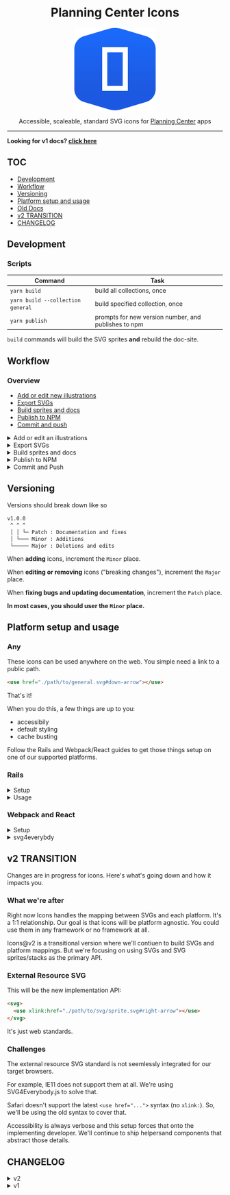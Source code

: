<div align="center">

# Planning Center Icons

![Planning Center Icons logo](./logo.svg)

Accessible, scaleable, standard SVG icons for [Planning Center](https://planning.center) apps

<hr />

</div>

**Looking for v1 docs? [click here](https://github.com/planningcenter/icons/tree/v1)**

## TOC

<!-- toc -->

- [Development](#development)
- [Workflow](#workflow)
- [Versioning](#versioning)
- [Platform setup and usage](#platform-setup-and-usage)
- [Old Docs](#old-docs)
- [v2 TRANSITION](#v2-transition)
- [CHANGELOG](#changelog)

<!-- tocstop -->

## Development

### Scripts

| Command                           | Task                                                 |
| --------------------------------- | ---------------------------------------------------- |
| `yarn build`                      | build all collections, once                          |
| `yarn build --collection general` | build specified collection, once                     |
| `yarn publish`                    | prompts for new version number, and publishes to npm |

`build` commands will build the SVG sprites **and** rebuild the doc-site.

## Workflow

### Overview
* [Add or edit new illustrations](#add-or-edit-an-illustrations)
* [Export SVGs](#export-svgs)
* [Build sprites and docs](#build-sprites-and-docs)
* [Publish to NPM](#publish-to-npm)
* [Commit and push](#commit-and-push)

<details>
<summary>Add or edit an illustrations</summary>

* locate the source Illustrator file you'd like to update in `src/{collection}.ai`
* make changes and `save`

</details>

<details>
<summary>Export SVGs</summary>

+ select `Export for screens`, from the `File` menu
  - export as `SVG`
  - select the corresponding directory (`svg/{collection}/`)
+ select these settings
  - `styling` is `Presentation Attributes`
  - `precision` is at least `3`

![ai config](./images/ai-config.png)

</details>

<details>
<summary>Build sprites and docs</summary>

* run `yarn build` in the project root.
* watch for errors. the errors should help you.

</details>

<details>
<summary>Publish to NPM</summary>

* run `npm login` (if you haven't)
+ run `yarn publish`
  - you'll be prompted for a new version number
  - add version notes to the changelog in `README.md`

</details>

<details>
<summary>Commit and Push</summary>

* in most cases, just push to `master`
* if you're changing a shared collection, maybe open a PR.

</details>

## Versioning

Versions should break down like so

```
v1.0.0
 ^ ^ ^
 │ │ └─ Patch : Documentation and fixes
 │ └─── Minor : Additions
 └───── Major : Deletions and edits
```

When **adding** icons, increment the `Minor` place.

When **editing or removing** icons ("breaking changes"), increment the `Major` place.

When **fixing bugs and updating documentation**, increment the `Patch` place.

**In most cases, you should user the `Minor` place.**

## Platform setup and usage

### Any
These icons can be used anywhere on the web.
You simple need a link to a public path.

```html
<use href="./path/to/general.svg#down-arrow"></use>
```

That's it!

When you do this, a few things are up to you:

* accessibily
* default styling
* cache busting

Follow the Rails and Webpack/React guides to get those things setup on one of our supported platforms.

### Rails
<details>
<summary>Setup</summary>

Add this to `config/initializers/assets.rb`.

```rb
# Add node_modules as a known asset path
config.assets.paths << Rails.root.join('node_modules')

# Add assets to precompile step
# Add as many sprites as needed
Rails.application.config.assets.precompile += %w(
  @planningcenter/icons/sprites/general.svg
)
```

Add this helper (it might exist to some degree).

```rb
module IconHelper
  def external_icon(name, **attrs)
    planningcenter_svg_use_tag(name, attrs) do |path|
      relativize_asset_path(path)
    end
  end
end
```

</details>

<details>
<summary>Usage</summary>
Once Rails is setup with the `external_icon` helper, it can be used it like so.

```erb
<%= external_icon("general#down-arrow") %>
```

By default `external_icon` uses the [symbol class, included in this project.](https://github.com/planningcenter/icons/blob/master/css/symbol.css)

It's **recommended** that you stylize icons from the outside.
This helps to keep app-code separate from icon implementation:

```erb
<span style="color: blue; font-size: 20px">
  <%= external_icon("general#down-arrow") %>
</span>
```

You can add HTML attributes to the `use` tag via the helper.
This can be handy for specially styled icons or those you target via JavaScript.

```erb
<%= external_icon("general#down-arrow"), id: "myIcon", class: "my-special-icon" %>
```

</details>

### Webpack and React

<details>
<summary>Setup</summary>

Add the `file-loader` npm package (`yarn add file-loader`).

Once installed, add the requisite config to `config/webpacker/environments`.
This tellos webpack how to handle required SVG files.

```js
const { environment } = require("@rails/webpacker");

environment.loaders.append("file", {
  test: /\.svg$/,
  use: [
    {
      loader: "file-loader"
    }
  ]
});

module.exports = environment;
```

With the `file-loader` setup above.
You can use `import` to resolve digested paths to `.svg` assets.

```js
import svgPath from "@planningcenter/icons/sprites/general.svg";

//=> "/packs/23besrhaoub-general.svg"
```

Add `@planningcenter/symbol` to you app (`yarn add @planningcenter/symbol`).
This component handles the display of your SVG sprite, using `use` tags.
It also gives you smart accessible defaults.

Add a component to your app that looks lomething like this.

```jsx
import React from "react"
import Symbol from "@planningcenter/symbol"

import general from "@planningcenter/icons/sprites/general.svg"

let icons = {
  general,
}

function ExternalIcon({ symbol: s, ...platformProps }) {
  const [collection, symbol] = s.replace(".svg", "").split("#")

  return <Symbol symbol={`${icons[collection]}#${symbol}`} {...platformProps} />
}

export default ExternalIcon
```

Run `bin/webpack-dev-server` to get fresh assets in development.

</detail>

<detail>

With the implementation above you can used cached, accessible icons in React, like so.

```jsx
import Icon from "./path/to/external_icon.js"

<Icon symbol="general#down-arrow">
```

It's **recommended** that you stylize icons from the outside.
This helps to keep app-code separate from icon implementation:

```erb
<span style={{ color: "blue", fontSize: 20 }}>
  <%= external_icon("general#down-arrow") %>
</span>
```

You can add props to the `use` tag via the `Icon` component.
This can be handy for specially styled icons or those you target via JavaScript (that's probably not a good idea but maybe you do it).

```erb
<Icon
  symbol="general#down-arrow"
  id="myIcon"
  class="my-special-icon"
>
```

</details>

<details>
<summary>svg4everybdy</summary>

`svg4everybody` is the polyfill we use support IE11.

Here's how you set it up in Rails apps.

### Setup (sprockets)

```js
//= require "@planningcenter/icons/js/svg4everybody.js
//= require_self

window.svg4everybody()
```

### Setup (layout)

```erb
<%= javascript_include_tag "@planningcenter/icons/js/svg4everybody.js">
<script>
  window.svg4everybody()
</script>
```

</details>

## v2 TRANSITION

Changes are in progress for icons.
Here's what's going down and how it impacts you.

### What we're after

Right now Icons handles the mapping between SVGs and each platform.
It's a 1:1 relationship.
Our goal is that icons will be platform agnostic.
You could use them in any framework or no framework at all.

Icons@v2 is a transitional version where we'll contiuen to build SVGs and platform mappings.
But we're focusing on using SVGs and SVG sprites/stacks as the primary API.

### External Resource SVG

This will be the new implementation API:

```html
<svg>
  <use xlink:href="./path/to/svg/sprite.svg#right-arrow"></use>
</svg>
```

It's just web standards.

### Challenges

The external resource SVG standard is not seemlessly integrated for our target browsers.

For example, IE11 does not support them at all.
We're using SVG4Everybody.js to solve that.

Safari doesn't support the latest `<use href="...">` syntax (no `xlink:`).
So, we'll be using the old syntax to cover that.

Accessibility is always verbose and this setup forces that onto the implementing developer.
We'll continue to ship helpersand components that abstract those details.

## CHANGELOG

<details>
<summary>v2</summary>

#### v2.0.0
#### v2.4.1
* added bulk-actions icon to people

#### v2.3.0
* [BREAKING] new `use` tag API only

#### v2.0.0-12
* [FIX]: re-export envelope icon from `general`

#### v2.0.0-10
* [FIX]: re-export `general` set of icons (now without padding)

#### v2.0.0-7-8 & v2.0.0-9
* [FIX]: strip fill colors from all icons


* [FIX]: make sure svg fill colors get stripped from groups-icon and groups-logo in `groups`

#### v2.0.0-6
* [FEAT]: add groups logo icon and groups icon to `groups`

#### v2.0

</details>

<details>
<summary>v1</summary>

#### v1.8.2

* [FEAT]: fix to history icon to `people`

#### v1.8.1

* [FEAT]: add history icon to `people`

#### v1.8.0

* [FIX]: add `/css` directory back into published `files`

#### v1.7.6

* [TEST]: adding icon to `groups` for testing new scripts

#### v1.7.5

* [TEST]: validating now `yarn`-based instructions

#### v1.7.4

* [FEAT]: add bgcheck-status-clear icon to `people`
* [FEAT]: add bgcheck-status-expired icon to `people`
* [FEAT]: add bgcheck-status-none icon to `people`
* [FEAT]: add bgcheck-status-notclear icon to `people`
* [FEAT]: add bgcheck-status-pending icon to `people`
* [FEAT]: add bgcheck-status-unknown icon to `people`

#### v1.7.3

* [FEAT]: add person-arrow icon to `people`

#### v1.7.2

* [FEAT]: add duplicate icon to `services`

#### v1.7.1

* [FEAT]: add advance icon to `people`

#### v1.7.0

* [FEAT]: add forms icons to `people`

#### v1.5.7

* [FIX]: add filter icon in `interfaces`

#### v1.5.6

* [FIX]: fix export icon in `interfaces`

#### v1.5.4

* [FEAT]: add export icon to `interfaces`

#### v1.5.3

* [FEAT]: add payment-sources icon to `giving`

#### v1.5.2

* [FIX]: make public on org NPM registry

#### v1.5.1

* [FEAT]: add person-remove icon to `groups`

#### v1.5.0

* [FEAT]: add apple, windows, android and linux to `check-ins`

#### v1.4.0

* [FEAT]: add icon to `check-ins/microsoft-edge`

#### v1.2.0

* [FEAT]: add collection `resources`

#### v1.1.0

* [FEAT]: add icon `people/new-pencil`
* [FEAT]: add `yarn start` script

#### v1.0.1

* [FIX]: remove duplicate layers from Groups source and exports.

<details>
